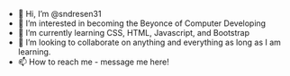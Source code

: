 - 👋 Hi, I’m @sndresen31
- 👀 I’m interested in becoming the Beyonce of Computer Developing
- 🌱 I’m currently learning CSS, HTML, Javascript, and Bootstrap
- 💞️ I’m looking to collaborate on anything and everything as long as I am learning.
- 📫 How to reach me - message me here!

<!---
sndresen31/sndresen31 is a ✨ special ✨ repository because its `README.md` (this file) appears on your GitHub profile.
You can click the Preview link to take a look at your changes.
--->
